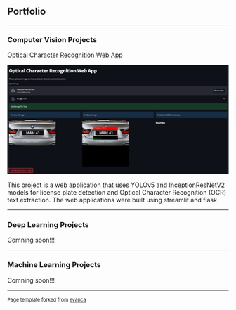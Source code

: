 ## Portfolio

---

### Computer Vision Projects

[Optical Character Recognition Web App](https://jacobj215.github.io/Optical-Character-Recognition-WebApp/)


<img src="images/streamlit-ocr-app.png"/>


This project is a web application that uses YOLOv5 and InceptionResNetV2 models for license plate detection and Optical Character Recognition (OCR) text extraction. The web applications were built using streamlit and flask

---

### Deep Learning Projects

Comning soon!!!

---

### Machine Learning Projects

Comning soon!!!

---
<p style="font-size:11px">Page template forked from <a href="https://github.com/evanca/quick-portfolio">evanca</a></p>
<!-- Remove above link if you don't want to attibute -->
